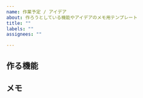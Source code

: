 ```yaml
---
name: 作業予定 / アイデア
about: 作ろうとしている機能やアイデアのメモ用テンプレート
title: ""
labels: ""
assignees: ""

---
```



## 作る機能

## メモ
